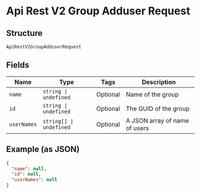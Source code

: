 
# Api Rest V2 Group Adduser Request

## Structure

`ApiRestV2GroupAdduserRequest`

## Fields

| Name | Type | Tags | Description |
|  --- | --- | --- | --- |
| `name` | `string \| undefined` | Optional | Name of the group |
| `id` | `string \| undefined` | Optional | The GUID of the group |
| `userNames` | `string[] \| undefined` | Optional | A JSON array of name of users |

## Example (as JSON)

```json
{
  "name": null,
  "id": null,
  "userNames": null
}
```

